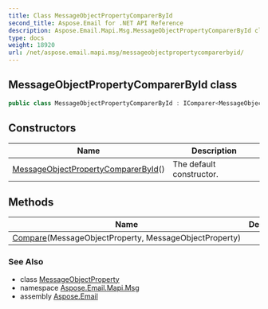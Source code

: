 ```yaml
---
title: Class MessageObjectPropertyComparerById
second_title: Aspose.Email for .NET API Reference
description: Aspose.Email.Mapi.Msg.MessageObjectPropertyComparerById class. 
type: docs
weight: 18920
url: /net/aspose.email.mapi.msg/messageobjectpropertycomparerbyid/
---
```

## MessageObjectPropertyComparerById class

```csharp
public class MessageObjectPropertyComparerById : IComparer<MessageObjectProperty>
```

## Constructors

| Name | Description |
| --- | --- |
| [MessageObjectPropertyComparerById](messageobjectpropertycomparerbyid/)() | The default constructor. |

## Methods

| Name | Description |
| --- | --- |
| [Compare](../../aspose.email.mapi.msg/messageobjectpropertycomparerbyid/compare/)(MessageObjectProperty, MessageObjectProperty) |  |

### See Also

* class [MessageObjectProperty](../messageobjectproperty/)
* namespace [Aspose.Email.Mapi.Msg](../../aspose.email.mapi.msg/)
* assembly [Aspose.Email](../../)


